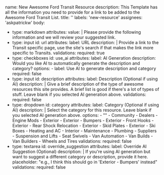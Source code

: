 name: New Awesome Ford Transit Resource
description: This Template has all the information you need to provide for a link to be
  added to the Awesome Ford Transit List.
title: ''
labels: 'new-resource'
assignees: 'askpatrickw'
body:
  - type: markdown
    attributes:
      value: |
        Please provide the following information and we will review your suggested link.
  - type: input
    id: url
    attributes:
      label: URL
      description: |
        Provide a link to the Transit specific page, use the site's search if that makes the link more specific to Transits.
    validations:
      required: true
  - type: checkboxes
    id: use_ai
    attributes:
      label: AI Generation
      description: Would you like AI to automatically generate the description and category?
      options:
        - label: Use AI to generate description and category
          required: false
  - type: input
    id: description
    attributes:
      label: Description (Optional if using AI)
      description: |
        Give a brief description of the type of awesome resources this site provides. A brief list is good if there's a lot of types of stuff.
        Leave blank if you selected AI generation above.
    validations:
      required: false
  - type: dropdown
    id: category
    attributes:
      label: Category (Optional if using AI)
      description: |
        Select the category for this resource. Leave blank if you selected AI generation above.
      options:
        - ""
        - Community
        - Dealers
        - Engine Mods
        - Exterior
        - Exterior - Bumpers
        - Exterior - Front Hooks
        - Exterior - Rear Shock Relocation
        - Exterior - Skid Plates
        - Exterior - Ski Boxes
        - Heating and AC
        - Interior
        - Maintenance
        - Plumbing
        - Suppliers
        - Suspension and Lifts
        - Seat Swivels
        - Van Automation
        - Van Builds
        - Van Builders
        - Wheels and Tires
    validations:
      required: false
  - type: textarea
    id: override_suggestion
    attributes:
      label: Override AI Suggestion (Optional)
      description: |
        If you're using AI generation but want to suggest a different category or description, provide it here.
      placeholder: "e.g., I think this should go in 'Exterior - Bumpers' instead"
    validations:
      required: false
